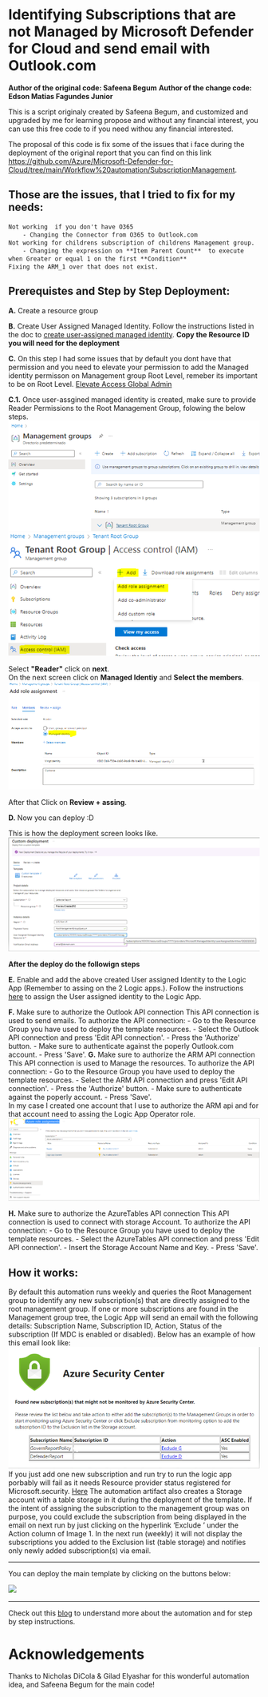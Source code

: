 # Identifying Subscriptions that are not Managed by Microsoft Defender for Cloud and send email with Outlook.com
**Author of the original code: Safeena Begum**
**Author of the change code: Edson Matias Fagundes Junior**

This is a script originaly created by Safeena Begum, and customized and upgraded by me for learning propose and without any financial interest, you can use this free code to if you need withou any financial interested. 

The proposal of this code is fix some of the issues that i face during the deployment of the original report that you can find on this link https://github.com/Azure/Microsoft-Defender-for-Cloud/tree/main/Workflow%20automation/SubscriptionManagement.

## Those are the issues, that I tried to fix for my needs:
    Not working  if you don't have O365
        - Changing the Connector from O365 to Outlook.com
    Not working for childrens subscription of childrens Management group.
        - Changing the expression on **Item Parent Count**  to execute when Greater or equal 1 on the first **Condition** 
    Fixing the ARM_1 over that does not exist. 


## Prerequistes and Step by Step Deployment:

**A.** Create a resource group 

**B.** Create User Assigned Managed Identity. Follow the instructions listed in the doc to [create user-assigned managed identity](https://docs.microsoft.com/en-us/azure/active-directory/managed-identities-azure-resources/how-to-manage-ua-identity-portal#create-a-user-assigned-managed-identity). 
    **Copy the Resource ID you will need for the deployment**

**C.** On this step I had some issues that by default you dont have that permission and you need to elevate your permission to add the Managed identity permisson on Management group Root Level, remeber its important to be on Root Level. [Elevate Access Global Admin](https://learn.microsoft.com/en-us/azure/role-based-access-control/elevate-access-global-admin)

**C.1.** Once user-assgined managed identity is created, make sure to provide Reader Permissions to the Root Management Group, folowing the below steps.
![Alt text](image-4.png)
![Alt text](image-6.png)  

Select **"Reader"** click on **next**.  
On the next screen click on **Managed Identiy** and **Select the members**.
![Alt text](image-7.png)

After that Click on  **Review + assing**.
   
**D.** Now you can deploy :D

This is how the deployment screen looks like. 
![Alt text](image-1.png)

**After the deploy do the followign steps**

**E.** Enable and add the above created User assigned Identity to the Logic App (Remember to assing on the 2 Logic apps.).  Follow the instructions [here](https://docs.microsoft.com/en-us/azure/logic-apps/create-managed-service-identity#create-user-assigned-identity-in-the-azure-portal) to assign the User assigned identity to the Logic App. 

**F.** Make sure to authorize the Outlook API connection
    This API connection is used to send emails. To authorize the API connection:
        - Go to the Resource Group you have used to deploy the template resources.
        - Select the Outlook API connection and press 'Edit API connection'.
        - Press the 'Authorize' button.
        - Make sure to authenticate against the poperly Outlook.com account.
        - Press 'Save'.
**G.** Make sure to authorize the ARM API connection
    This API connection is used to Manage the resources. To authorize the API connection:
        - Go to the Resource Group you have used to deploy the template resources.
        - Select the ARM API connection and press 'Edit API connection'.
        - Press the 'Authorize' button.
        - Make sure to authenticate against the poperly account.
        - Press 'Save'.  
    In my case I created one account that I use to authorize the ARM api and for that account need to assing the Logic App Operator role.
    ![Alt text](image.png) 

**H.** Make sure to authorize the AzureTables API connection
    This API connection is used to connect with storage Account. To authorize the API connection:
        - Go to the Resource Group you have used to deploy the template resources.
        - Select the AzureTables API connection and press 'Edit API connection'.
        - Insert the Storage Account Name and Key.
        - Press 'Save'.

## How it works: 
By default this automation runs weekly and queries the Root Management group to identify any new subscription(s) that are directly assigned to the root management group. 
If one or more subscriptions are found in the Management group tree, the Logic App will send an email with the following details: Subscription Name, Subscription ID, Action, Status of the subscription (If MDC is enabled or disabled). Below has an example of how this email look like:
![Alt text](image-8.png) 
If you just add one new subscription and run try to run the logic app porbably will fail as it needs Resource provider status registered for Microsoft.security. [Here](https://learn.microsoft.com/en-us/answers/questions/1251839/how-to-register-subscription-to-microsoft-security)
The automation artifact also creates a Storage account with a table storage in it during the deployment of the template. If the intent of assigning the subscription to the management group was on purpose, you could exclude the subscription from being displayed in the email on next run by just clicking on the hyperlink ‘Exclude <subscriptionname>’ under the Action column of Image 1. 
In the next run (weekly) it will not display the subscriptions you added to the Exclusion list (table storage) and notifies only newly added subscription(s) via email. 

***

You can deploy the main template by clicking on the buttons below:

<a href="https://github.com/N1oks/Azure/blob/main/Azure%20Defender%20Report%20with%20Outlook.com/REPORT_Defender_OUTLOOK.json" target="_blank">
    <img src="https://aka.ms/deploytoazurebutton"/>
</a> 

***
Check out this [blog](https://techcommunity.microsoft.com/t5/azure-security-center/identifying-subscriptions-that-are-not-managed-by-azure-security/ba-p/2111408) to understand more about the automation and for step by step instructions. 

# Acknowledgements
Thanks to Nicholas DiCola & Gilad Elyashar for this wonderful automation idea, and Safeena Begum for the main code! <br>
